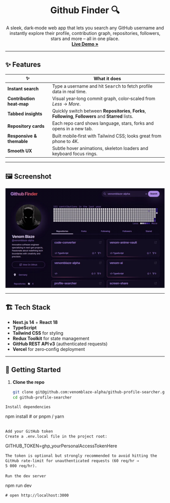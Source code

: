 <!-- PROJECT TITLE -->
<h1 align="center">
  Github Finder 🔍
</h1>
<p align="center">
  A sleek, dark‑mode web app that lets you search any GitHub username and instantly explore their profile, contribution graph, repositories, followers, stars and more – all in one place.
  <br />
  <a href="https://github-profilesearcher.vercel.app" target="_blank"><strong>Live&nbsp;Demo&nbsp;»</strong></a>
  <br />
</p>

---

## ✨ Features

| ✨ | What it does |
|----|--------------|
| **Instant search** | Type a username and hit <kbd>Search</kbd> to fetch profile data in real time. |
| **Contribution heat‑map** | Visual year‑long commit graph, color‑scaled from *Less* → *More*. |
| **Tabbed insights** | Quickly switch between **Repositories**, **Forks**, **Following**, **Followers** and **Starred** lists. |
| **Repository cards** | Each repo card shows language, stars, forks and opens in a new tab. |
| **Responsive & themable** | Built mobile‑first with Tailwind CSS; looks great from phone to 4K. |
| **Smooth UX** | Subtle hover animations, skeleton loaders and keyboard focus rings. |

---

## 🖼️ Screenshot

<p align="center">
  <img src="docs/project.jpg" alt="App screenshot" width="750">
</p>

---

## 🏗️ Tech Stack

- **Next.js 14** + **React 18**
- **TypeScript**
- **Tailwind CSS** for styling
- **Redux Toolkit** for state management
- **GitHub REST API v3** (authenticated requests)
- **Vercel** for zero‑config deployment

---

## 🚀 Getting Started

1. **Clone the repo**

   ```bash
   git clone git@github.com:venomblaze-alpha/github-profile-searcher.git
   cd github-profile-searcher
```
Install dependencies
```
npm install     # or pnpm / yarn
```

Add your GitHub token
Create a .env.local file in the project root:
```
GITHUB_TOKEN=ghp_yourPersonalAccessTokenHere
```
The token is optional but strongly recommended to avoid hitting the GitHub rate‑limit for unauthenticated requests (60 req/hr → 5 000 req/hr).

Run the dev server
```
npm run dev
```
# open http://localhost:3000